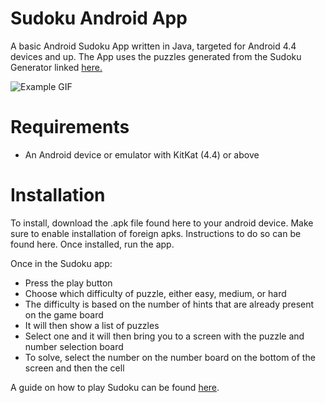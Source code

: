 # Sudoku Android App
A basic Android Sudoku App written in Java, targeted for Android 4.4 devices and up. 
The App uses the puzzles generated from the Sudoku Generator linked <a href="https://github.com/rshen25/sudoku_generator">here.</a>

![Example GIF](http://g.recordit.co/Nl3t2MYhwD.gif)

# Requirements
- An Android device or emulator with KitKat (4.4) or above

# Installation
To install, download the .apk file found here to your android device. Make sure to enable installation of foreign apks.
Instructions to do so can be found here. Once installed, run the app.

Once in the Sudoku app:
<ul>
<li>Press the play button</li>
<li>Choose which difficulty of puzzle, either easy, medium, or hard</li>
<li>The difficulty is based on the number of hints that are already present on the game board</li>
<li>It will then show a list of puzzles</li>
<li>Select one and it will then bring you to a screen with the puzzle and number selection board</li>
<li>To solve, select the number on the number board on the bottom of the screen and then the cell</li>
</ul>

A guide on how to play Sudoku can be found <a href="https://sudoku.com/how-to-play/sudoku-rules-for-complete-beginners/">here</a>.